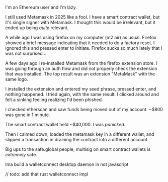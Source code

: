 I'm an Ethereum user and I'm lazy.

I still used Metamask in 2025 like a fool. I have a smart contract wallet, but it's single signer with Metamask. I thought this would be irrelevant, but it ended up being _quite_ relevant.

A while ago I was using firefox on my computer (m2 air) as usual. Firefox showed a brief message indicating that it needed to do a factory reset. I ignored this and pressed enter to initiate. Firefox sucks so much lately that I was not surprised...

A few days ago i re-installed Metamask from the firefox extension store. I was going through an auth flow and did not properly check the extension that was installed. The top result was an extension "MetaMask" with the same logo.

I installed the extension and entered my seed phrase, pressed enter, and nothing happened. I tried again, with the same result. I clicked around and felt a sinking feeling realizing I'd been phished.

I checked etherscan and saw funds being moved out of my account. ~$800 was gone in 1 minute.

The smart contract wallet held ~$40,000. I was _panicked_. 

Then i calmed down, loaded the metamask key in a different wallet, and slipped a transaction in draining the contract into a different account.

Big ups to the safe.global people, multisig on smart contract wallets is _extremely_ safe.

Ima build a walletconnect desktop daemon in not javascript

// todo: add that rust walletconnect impl
